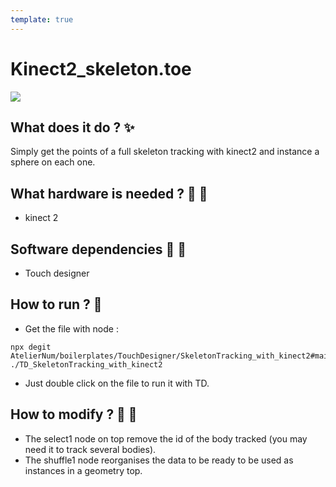 ```yaml
---
template: true
---
```


# Kinect2_skeleton.toe

![](https://img.shields.io/badge/Level-Beginner-brightgreen)

## What does it do ? ✨

Simply get the points of a full skeleton tracking with kinect2 and instance a sphere on each one.

## What hardware is needed ? 💾 🔌

- kinect 2

## Software dependencies 🌈 📂

- Touch designer

## How to run ? 🚀

- Get the file with node :

```
npx degit AtelierNum/boilerplates/TouchDesigner/SkeletonTracking_with_kinect2#main ./TD_SkeletonTracking_with_kinect2
```

- Just double click on the file to run it with TD.

## How to modify ? 🔩 🔨

- The select1 node on top remove the id of the body tracked (you may need it to track several bodies).
- The shuffle1 node reorganises the data to be ready to be used as instances in a geometry top.
